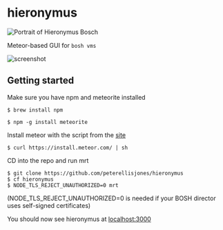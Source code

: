 hieronymus
==========

![Portrait of Hieronymus Bosch](http://i.imgur.com/MV47cvm.gif)

Meteor-based GUI for `bosh vms`

![screenshot](http://i.imgur.com/9dpgy8o.png)

## Getting started

Make sure you have npm and meteorite installed

    $ brew install npm
    
    $ npm -g install meteorite
    
Install meteor with the script from the [site](http://meteor.com)

    $ curl https://install.meteor.com/ | sh
    
CD into the repo and run mrt

    $ git clone https://github.com/peterellisjones/hieronymus
    $ cf hieronymus
    $ NODE_TLS_REJECT_UNAUTHORIZED=0 mrt
    
(NODE_TLS_REJECT_UNAUTHORIZED=0 is needed if your BOSH director uses self-signed certificates)
    
You should now see hieronymus at [localhost:3000](http://localhost:3000)
